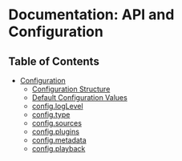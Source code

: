 Documentation: API and Configuration
==================
## Table of Contents
- [Configuration](configuration.md)
  - [Configuration Structure](configuration.md#configuration-structure)
  - [Default Configuration Values](configuration.md#default-configuration-values)
  - [config.logLevel](configuration.md#config.loglevel)
  - [config.type](configuration.md#config.type)
  - [config.sources](configuration.md#config.sources)
  - [config.plugins](configuration.md#config.plugins)
  - [config.metadata](configuration.md#config.metadata)
  - [config.playback](configuration.md#config.playback)
